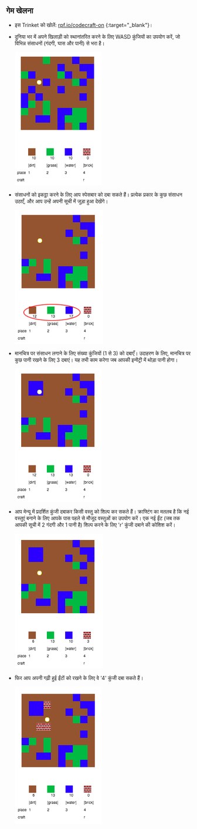 ## गेम खेलना

+ इस Trinket को खोलें: [rpf.io/codecraft-on](http://rpf.io/codecraft-on) {:target="_blank"}।

+ दुनिया भर में अपने खिलाड़ी को स्थानांतरित करने के लिए WASD कुंजियों का उपयोग करें, जो विभिन्न संसाधनों (गंदगी, घास और पानी) से भरा है।
    
    ![स्क्रीनशॉट](images/craft-move.png)

+ संसाधनों को इकट्ठा करने के लिए आप स्पेसबार को दबा सकते हैं। प्रत्येक प्रकार के कुछ संसाधन उठाएँ, और आप उन्हें अपनी सूची में जुड़ा हुआ देखेंगे।
    
    ![स्क्रीनशॉट](images/craft-pickup.png)

+ मानचित्र पर संसाधन लगाने के लिए संख्या कुंजियों (1 से 3) को दबाएँ। उदाहरण के लिए, मानचित्र पर कुछ पानी रखने के लिए 3 दबाएं। यह तभी काम करेगा जब आपकी इन्वेंट्री में थोड़ा पानी होगा।
    
    ![स्क्रीनशॉट](images/craft-place-water.png)

+ आप मेन्यू में प्रदर्शित कुंजी दबाकर किसी वस्तु को शिल्प कर सकते हैं। क्राफ्टिंग का मतलब है कि नई वस्तुएं बनाने के लिए आपके पास पहले से मौजूद वस्तुओं का उपयोग करें। एक नई ईंट (जब तक आपकी सूची में 2 गंदगी और 1 पानी है) शिल्प करने के लिए 'r' कुंजी दबाने की कोशिश करें।
    
    ![स्क्रीनशॉट](images/craft-craft-brick.png)

+ फिर आप अपनी गढ़ी हुई ईंटों को रखने के लिए वे '4' कुंजी दबा सकते हैं।
    
    ![स्क्रीनशॉट](images/craft-place-brick.png)